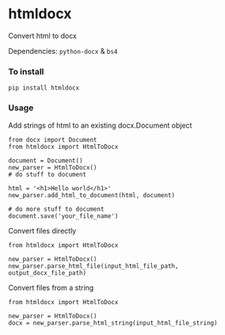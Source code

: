 # htmldocx
Convert html to docx

Dependencies: `python-docx` & `bs4`

### To install

`pip install htmldocx`

### Usage

Add strings of html to an existing docx.Document object

```
from docx import Document
from htmldocx import HtmlToDocx

document = Document()
new_parser = HtmlToDocx()
# do stuff to document

html = '<h1>Hello world</h1>'
new_parser.add_html_to_document(html, document)

# do more stuff to document
document.save('your_file_name')
```

Convert files directly

```
from htmldocx import HtmlToDocx

new_parser = HtmlToDocx()
new_parser.parse_html_file(input_html_file_path, output_docx_file_path)
```

Convert files from a string

```
from htmldocx import HtmlToDocx

new_parser = HtmlToDocx()
docx = new_parser.parse_html_string(input_html_file_string)
```
